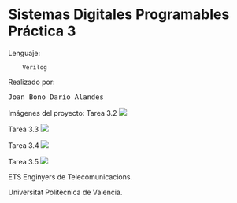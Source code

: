 Sistemas Digitales Programables 
Práctica 3
=============

Lenguaje:

        Verilog
        
Realizado por:
        <pre>Joan Bono
Dario Alandes </pre>

Imágenes del proyecto:
Tarea 3.2
<img src="https://cloud.githubusercontent.com/assets/7288621/2967817/adc71614-db36-11e3-8863-2b91a5d07450.jpg"></image>

Tarea 3.3
<img src="https://cloud.githubusercontent.com/assets/7288621/2967824/b984404e-db36-11e3-897f-f23e1ab57635.jpg"></image>

Tarea 3.4
<img src="https://cloud.githubusercontent.com/assets/7288621/2967822/b983153e-db36-11e3-814a-605805b4c8e5.jpg"></image>

Tarea 3.5
<img src="https://cloud.githubusercontent.com/assets/7288621/2967823/b9840d0e-db36-11e3-9590-7fc8a61f3848.jpg"></image>




ETS Enginyers de Telecomunicacions.

Universitat Politècnica de Valencia.
